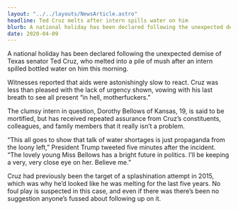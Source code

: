 ```yaml
---
layout: "../../layouts/NewsArticle.astro"
headline: Ted Cruz melts after intern spills water on him
blurb: A national holiday has been declared following the unexpected demise of Texas senator Ted Cruz, who melted into a pile of mush after an intern spilled bottled water on him this morning.
date: 2020-04-09
---
```


A national holiday has been declared following the unexpected demise of Texas senator Ted Cruz, who melted into a pile of mush after an intern spilled bottled water on him this morning.

Witnesses reported that aids were astonishingly slow to react. Cruz was less than pleased with the lack of urgency shown, vowing with his last breath to see all present “in hell, motherfuckers.”

The clumsy intern in question, Dorothy Bellows of Kansas, 19, is said to be mortified, but has received repeated assurance from Cruz’s constituents, colleagues, and family members that it really isn’t a problem.

“This all goes to show that talk of water shortages is just propaganda from the loony left,” President Trump tweeted five minutes after the incident. “The lovely young Miss Bellows has a bright future in politics. I’ll be keeping a very, very close eye on her. Believe me.”

Cruz had previously been the target of a splashination attempt in 2015, which was why he’d looked like he was melting for the last five years. No foul play is suspected in this case, and even if there was there’s been no suggestion anyone’s fussed about following up on it.
